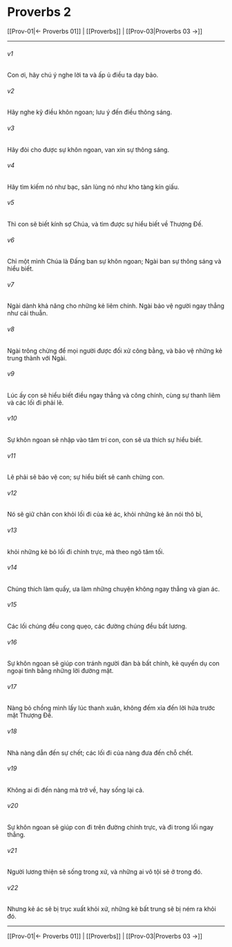 # Proverbs 2

[[Prov-01|← Proverbs 01]] | [[Proverbs]] | [[Prov-03|Proverbs 03 →]]
***



###### v1 
Con ơi, hãy chú ý nghe lời ta và ấp ủ điều ta dạy bảo. 

###### v2 
Hãy nghe kỹ điều khôn ngoan; lưu ý đến điều thông sáng. 

###### v3 
Hãy đòi cho được sự khôn ngoan, van xin sự thông sáng. 

###### v4 
Hãy tìm kiếm nó như bạc, săn lùng nó như kho tàng kín giấu. 

###### v5 
Thì con sẽ biết kính sợ Chúa, và tìm được sự hiểu biết về Thượng Đế. 

###### v6 
Chỉ một mình Chúa là Đấng ban sự khôn ngoan; Ngài ban sự thông sáng và hiểu biết. 

###### v7 
Ngài dành khả năng cho những kẻ liêm chính. Ngài bảo vệ người ngay thẳng như cái thuẫn. 

###### v8 
Ngài trông chừng để mọi người được đối xử công bằng, và bảo vệ những kẻ trung thành với Ngài. 

###### v9 
Lúc ấy con sẽ hiểu biết điều ngay thẳng và công chính, cùng sự thanh liêm và các lối đi phải lẽ. 

###### v10 
Sự khôn ngoan sẽ nhập vào tâm trí con, con sẽ ưa thích sự hiểu biết. 

###### v11 
Lẽ phải sẽ bảo vệ con; sự hiểu biết sẽ canh chừng con. 

###### v12 
Nó sẽ giữ chân con khỏi lối đi của kẻ ác, khỏi những kẻ ăn nói thô bỉ, 

###### v13 
khỏi những kẻ bỏ lối đi chính trực, mà theo ngõ tăm tối. 

###### v14 
Chúng thích làm quấy, ưa làm những chuyện không ngay thẳng và gian ác. 

###### v15 
Các lối chúng đều cong quẹo, các đường chúng đều bất lương. 

###### v16 
Sự khôn ngoan sẽ giúp con tránh người đàn bà bất chính, kẻ quyến dụ con ngoại tình bằng những lời đường mật. 

###### v17 
Nàng bỏ chồng mình lấy lúc thanh xuân, không đếm xỉa đến lời hứa trước mặt Thượng Đế. 

###### v18 
Nhà nàng dẫn đến sự chết; các lối đi của nàng đưa đến chỗ chết. 

###### v19 
Không ai đi đến nàng mà trở về, hay sống lại cả. 

###### v20 
Sự khôn ngoan sẽ giúp con đi trên đường chính trực, và đi trong lối ngay thẳng. 

###### v21 
Người lương thiện sẽ sống trong xứ, và những ai vô tội sẽ ở trong đó. 

###### v22 
Nhưng kẻ ác sẽ bị trục xuất khỏi xứ, những kẻ bất trung sẽ bị ném ra khỏi đó.

***
[[Prov-01|← Proverbs 01]] | [[Proverbs]] | [[Prov-03|Proverbs 03 →]]
